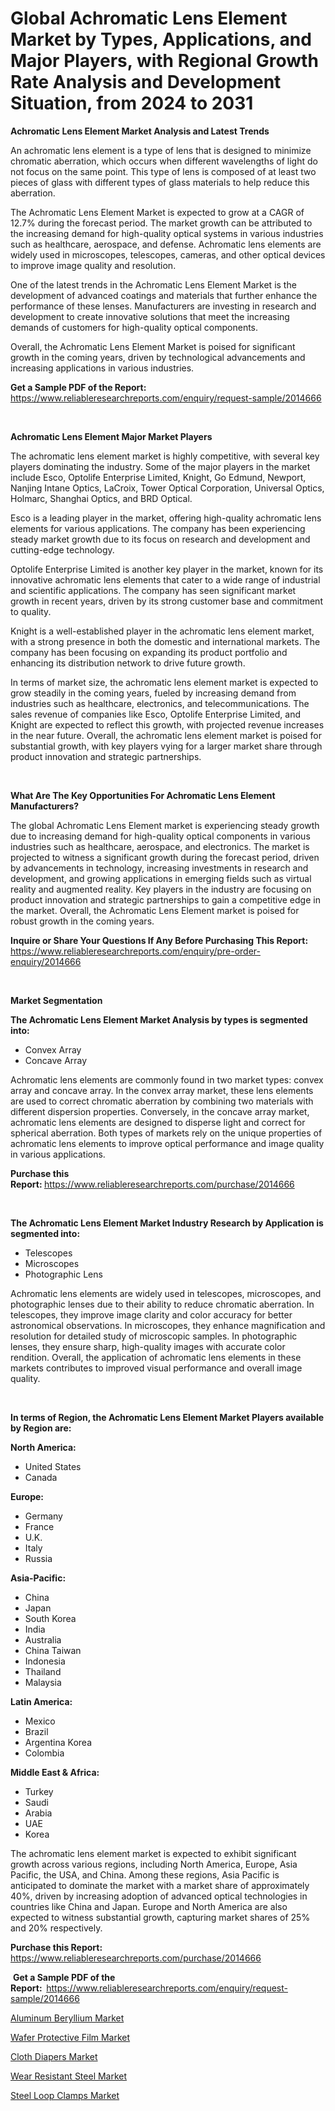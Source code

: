 <p><h1>Global Achromatic Lens Element Market by Types, Applications, and Major Players, with Regional Growth Rate Analysis and Development Situation, from 2024 to 2031</h1></p><p><strong>Achromatic Lens Element Market Analysis and Latest Trends</strong></p>
<p><p>An achromatic lens element is a type of lens that is designed to minimize chromatic aberration, which occurs when different wavelengths of light do not focus on the same point. This type of lens is composed of at least two pieces of glass with different types of glass materials to help reduce this aberration.</p><p>The Achromatic Lens Element Market is expected to grow at a CAGR of 12.7% during the forecast period. The market growth can be attributed to the increasing demand for high-quality optical systems in various industries such as healthcare, aerospace, and defense. Achromatic lens elements are widely used in microscopes, telescopes, cameras, and other optical devices to improve image quality and resolution.</p><p>One of the latest trends in the Achromatic Lens Element Market is the development of advanced coatings and materials that further enhance the performance of these lenses. Manufacturers are investing in research and development to create innovative solutions that meet the increasing demands of customers for high-quality optical components.</p><p>Overall, the Achromatic Lens Element Market is poised for significant growth in the coming years, driven by technological advancements and increasing applications in various industries.</p></p>
<p><strong>Get a Sample PDF of the Report:&nbsp;</strong> <a href="https://www.reliableresearchreports.com/enquiry/request-sample/2014666">https://www.reliableresearchreports.com/enquiry/request-sample/2014666</a></p>
<p>&nbsp;</p>
<p><strong>Achromatic Lens Element Major Market Players</strong></p>
<p><p>The achromatic lens element market is highly competitive, with several key players dominating the industry. Some of the major players in the market include Esco, Optolife Enterprise Limited, Knight, Go Edmund, Newport, Nanjing Intane Optics, LaCroix, Tower Optical Corporation, Universal Optics, Holmarc, Shanghai Optics, and BRD Optical.</p><p>Esco is a leading player in the market, offering high-quality achromatic lens elements for various applications. The company has been experiencing steady market growth due to its focus on research and development and cutting-edge technology.</p><p>Optolife Enterprise Limited is another key player in the market, known for its innovative achromatic lens elements that cater to a wide range of industrial and scientific applications. The company has seen significant market growth in recent years, driven by its strong customer base and commitment to quality.</p><p>Knight is a well-established player in the achromatic lens element market, with a strong presence in both the domestic and international markets. The company has been focusing on expanding its product portfolio and enhancing its distribution network to drive future growth.</p><p>In terms of market size, the achromatic lens element market is expected to grow steadily in the coming years, fueled by increasing demand from industries such as healthcare, electronics, and telecommunications. The sales revenue of companies like Esco, Optolife Enterprise Limited, and Knight are expected to reflect this growth, with projected revenue increases in the near future. Overall, the achromatic lens element market is poised for substantial growth, with key players vying for a larger market share through product innovation and strategic partnerships.</p></p>
<p>&nbsp;</p>
<p><strong>What Are The Key Opportunities For Achromatic Lens Element Manufacturers?</strong></p>
<p><p>The global Achromatic Lens Element market is experiencing steady growth due to increasing demand for high-quality optical components in various industries such as healthcare, aerospace, and electronics. The market is projected to witness a significant growth during the forecast period, driven by advancements in technology, increasing investments in research and development, and growing applications in emerging fields such as virtual reality and augmented reality. Key players in the industry are focusing on product innovation and strategic partnerships to gain a competitive edge in the market. Overall, the Achromatic Lens Element market is poised for robust growth in the coming years.</p></p>
<p><strong>Inquire or Share Your Questions If Any Before Purchasing This Report:</strong> <a href="https://www.reliableresearchreports.com/enquiry/pre-order-enquiry/2014666">https://www.reliableresearchreports.com/enquiry/pre-order-enquiry/2014666</a></p>
<p>&nbsp;</p>
<p><strong>Market Segmentation</strong></p>
<p><strong>The Achromatic Lens Element Market Analysis by types is segmented into:</strong></p>
<p><ul><li>Convex Array</li><li>Concave Array</li></ul></p>
<p><p>Achromatic lens elements are commonly found in two market types: convex array and concave array. In the convex array market, these lens elements are used to correct chromatic aberration by combining two materials with different dispersion properties. Conversely, in the concave array market, achromatic lens elements are designed to disperse light and correct for spherical aberration. Both types of markets rely on the unique properties of achromatic lens elements to improve optical performance and image quality in various applications.</p></p>
<p><strong>Purchase this Report:&nbsp;</strong><a href="https://www.reliableresearchreports.com/purchase/2014666">https://www.reliableresearchreports.com/purchase/2014666</a></p>
<p>&nbsp;</p>
<p><strong>The Achromatic Lens Element Market Industry Research by Application is segmented into:</strong></p>
<p><ul><li>Telescopes</li><li>Microscopes</li><li>Photographic Lens</li></ul></p>
<p><p>Achromatic lens elements are widely used in telescopes, microscopes, and photographic lenses due to their ability to reduce chromatic aberration. In telescopes, they improve image clarity and color accuracy for better astronomical observations. In microscopes, they enhance magnification and resolution for detailed study of microscopic samples. In photographic lenses, they ensure sharp, high-quality images with accurate color rendition. Overall, the application of achromatic lens elements in these markets contributes to improved visual performance and overall image quality.</p></p>
<p>&nbsp;</p>
<p><strong>In terms of Region, the Achromatic Lens Element Market Players available by Region are:</strong></p>
<p>
    <p> <strong> North America: </strong>
        <ul>
            <li>United States</li>
            <li>Canada</li>
        </ul>
        </p> 
    <p> <strong> Europe: </strong>
        <ul>
            <li>Germany</li>
            <li>France</li>
            <li>U.K.</li>
            <li>Italy</li>
            <li>Russia</li>
        </ul>
        </p> 
    <p> <strong> Asia-Pacific: </strong>
        <ul>
            <li>China</li>
            <li>Japan</li>
            <li>South Korea</li>
            <li>India</li>
            <li>Australia</li>
            <li>China Taiwan</li>
            <li>Indonesia</li>
            <li>Thailand</li>
            <li>Malaysia</li>
        </ul>
        </p> 
    <p> <strong> Latin America: </strong>
        <ul>
            <li>Mexico</li>
            <li>Brazil</li>
            <li>Argentina Korea</li>
            <li>Colombia</li>
        </ul>
        </p> 
    <p> <strong> Middle East & Africa: </strong>
        <ul>
            <li>Turkey</li>
            <li>Saudi</li>
            <li>Arabia</li>
            <li>UAE</li>
            <li>Korea</li>
        </ul>
    </p>
    </p>
<p><p>The achromatic lens element market is expected to exhibit significant growth across various regions, including North America, Europe, Asia Pacific, the USA, and China. Among these regions, Asia Pacific is anticipated to dominate the market with a market share of approximately 40%, driven by increasing adoption of advanced optical technologies in countries like China and Japan. Europe and North America are also expected to witness substantial growth, capturing market shares of 25% and 20% respectively.</p></p>
<p><strong>Purchase this Report: </strong><a href="https://www.reliableresearchreports.com/purchase/2014666">https://www.reliableresearchreports.com/purchase/2014666</a></p>
<p>&nbsp;<strong>Get a Sample PDF of the Report:&nbsp;&nbsp;</strong><a href="https://www.reliableresearchreports.com/enquiry/request-sample/2014666">https://www.reliableresearchreports.com/enquiry/request-sample/2014666</a></p>
<p><strong></strong></p>
<p><p><a href="https://full-wildebeest-80b.notion.site/Aluminum-Beryllium-Market-Offers-Provide-Insightful-Data-for-the-Time-Period-from-2024-to-2031-and-a-b41027f97d1d47559b72ce548fd83c7c">Aluminum Beryllium Market</a></p><p><a href="https://flame-sidecar-702.notion.site/Wafer-Protective-Film-Market-A-Comprehensive-Report-of-its-Market-Share-Growth-Trends-2024-2031-9048d8f086714c8eac0899fae6771be5">Wafer Protective Film Market</a></p><p><a href="https://view.publitas.com/reportprime-1/cloth-diapers-market-size-reflecting-a-forecast-till-2031-market-by-type-by-application-and-by-geography/">Cloth Diapers Market</a></p><p><a href="https://view.publitas.com/reportprime-1/wear-resistant-steel-market-challenges-opportunities-and-growth-drivers-and-major-market-players-forecasted-for-period-from-2024-2031/">Wear Resistant Steel Market</a></p><p><a href="https://pretty-mail-caf.notion.site/Steel-Loop-Clamps-Market-Analysis-and-Market-Size-Global-Industry-Overview-Market-Segmentation-and-67397c2105e34ebea09f960210f94ec5">Steel Loop Clamps Market</a></p></p>